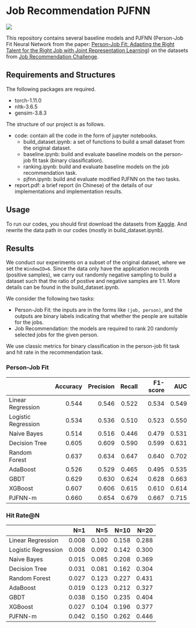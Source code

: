 # Job Recommendation PJFNN


<div align="left">
  <img src="https://visitor-badge.laobi.icu/badge?page_id=Doslim.Job-Recommendation-PJFNN"  />
</div>

 This repository contains several baseline models and PJFNN (Person-Job Fit Neural Network from the paper: [Person-Job Fit: Adapting the Right Talent for the Right Job with Joint Representation Learning](https://dl.acm.org/doi/abs/10.1145/3234465)) on the datasets from [Job Recommendation Challenge](https://www.kaggle.com/c/job-recommendation).


## Requirements and Structures
The following packages are required.
- torch-1.11.0
- nltk-3.6.5
- gensim-3.8.3

The structure of our project is as follows.
- code: contain all the code in the form of jupyter notebooks.
    -  build\_dataset.ipynb: a set of functions to build a small dataset from the original dataset.
    -  baseline.ipynb: build and evaluate baseline models on the person-job fit task (binary classification).
    -  ranking.ipynb: build and evaluate baseline models on the job recommendation task.
    -  pjfnn.ipynb: build and evaluate modified PJFNN on the two tasks.
- report.pdf: a brief report (in Chinese) of the details of our implementations and implementation results.

## Usage
To run our codes, you should first download the datasets from [Kaggle](https://www.kaggle.com/c/job-recommendation). And rewrite the data path in our codes (mostly in build\_dataset.ipynb).

## Results

We conduct our experiments on a subset of the original dataset, where we set the ```WindowID=6```. Since the data only have the application records (positive samples), we carry out randomly negative sampling to build a dataset such that the ratio of postive and negative samples are 1:1. More details can be found in the build\_dataset.ipynb.

We consider the following two tasks:
- Person-Job Fit: the inputs are in the forms like ```(job, person)```, and the outputs are binary labels indicating that whether the people are suitable for the jobs.
- Job Recommendation: the models are required to rank 20 randomly selected jobs for the given person.

We use classic metrics for binary classification in the person-job fit task and hit rate in the recommendation task.

### Person-Job Fit
|      | Accuracy | Precision | Recall | F1-score | AUC |
| :---- | ----: | ----: | ----: | ----: | ----: |
| Linear Regression | 0.544 |	0.546 | 0.522 | 0.534 | 0.549 |
| Logistic Regression | 0.534 |	0.536 |	0.510 | 0.523 | 0.550 |
| Naive Bayes | 0.514 | 0.516 | 0.446 | 0.479 | 0.531 |
| Decision Tree | 0.605 | 0.609 | 0.590 | 0.599 | 0.631 | 
| Random Forest | 0.637 | 0.634	| 0.647	| 0.640	| 0.702 |
| AdaBoost | 0.526 | 0.529 | 0.465 | 0.495 | 0.535 |
| GBDT | 0.629 | 0.630 | 0.624 | 0.628 | 0.663 |
| XGBoost | 0.607 | 0.606 | 0.615 | 0.610 | 0.614 |
| PJFNN-m | 0.660 | 0.654 | 0.679 | 0.667 | 0.715 |

### Hit Rate@N
|      | N=1 | N=5 | N=10| N=20 | 
| :---- | ----: | ----: | ----: | ----: | 
| Linear Regression | 0.008	| 0.100	| 0.158	| 0.288 |
| Logistic Regression | 0.008 | 0.092 | 0.142 | 0.300 |
| Naive Bayes | 0.015 | 0.085 | 0.208 | 0.369 |
| Decision Tree | 0.031 | 0.081 | 0.162	| 0.304 |
| Random Forest | 0.027	| 0.123	| 0.227	| 0.431 |
| AdaBoost | 0.019 | 0.123 | 0.212 | 0.327 |
| GBDT | 0.038 | 0.150 | 0.235 | 0.404 |
| XGBoost | 0.027 | 0.104 | 0.196 | 0.377 |
| PJFNN-m | 0.042 | 0.150 | 0.262 | 0.446 |
